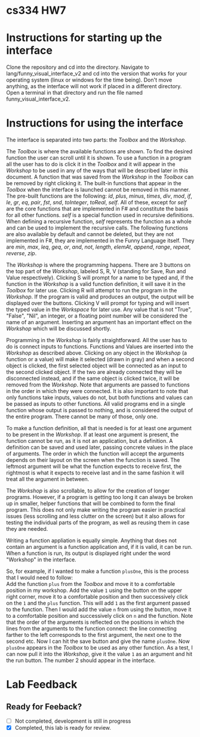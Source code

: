 # cs334 HW7

# Instructions for starting up the interface

Clone the repository and cd into the directory. Navigate to lang/funny_visual_interface_v2 and cd into the version that works for your operating system (linux or windows for the time being). Don't move anything, as the interface will not work if placed in a different directory. Open a terminal in that directory and run the file named funny_visual_interface_v2.

# Instructions for using the interface

The interface is separated into two parts: the _Toolbox_ and the _Workshop_.

The _Toolbox_ is where the available functions are shown. To find the desired function the user can scroll until it is shown. To use a function in a program all the user has to do is click it in the _Toolbox_ and it will appear in the _Workshop_ to be used in any of the ways that will be described later in this document. A function that was saved from the _Workshop_ in the _Toolbox_ can be removed by right clicking it. The built-in functions that appear in the _Toolbox_ when the interface is launched cannot be removed in this manner. The pre-built functions are the following: _id_, _plus_, _minus_, _times_, _div_, _mod_, _if_, _le_, _gr_, _eq_, _pair_, _fst_, _snd_, _toInteger_, _toReal_, _self_. All of these, except for _self_ are the core functions that are implemented in F\# and constitute the basis for all other functions. _self_ is a special function used in recursive definitions. When defining a recursive function, _self_ represents the function as a whole and can be used to implement the recursive calls. The following functions are also available by default and cannot be deleted, but they are not implemented in F\#, they are implemented in the Funny Language itself. They are _min_, _max_, _leq_, _geq_, _or_, _and_, _not_, _length_, _elemAt_, _append_, _range_, _repeat_, _reverse_, _zip_.

The _Workshop_ is where the programming happens. There are 3 buttons on the top part of the _Workshop_, labeled S, R, V (standing for Save, Run and Value respectively). Clicking S will prompt for a name to be typed and, if the function in the _Workshop_ is a valid function definition, it will save it in the _Toolbox_ for later use. Clicking R will attempt to run the program in the _Workshop_. If the program is valid and produces an output, the output will be displayed over the buttons. Clicking V will prompt for typing and will insert the typed value in the _Workspace_ for later use. Any value that is not "True", "False", "Nil", an integer, or a floating point number will be considered the name of an argument. Inserting an argument has an important effect on the _Workshop_ which will be discussed shortly.   

Programming in the _Workshop_ is fairly straightforward. All the user has to do is connect inputs to functions. Functions and Values are inserted into the _Workshop_ as described above. Clicking on any object in the _Workshop_ (a function or a value) will make it selected (drawn in gray) and when a second object is clicked, the first selected object will be connected as an input to the second clicked object. If the two are already connected they will be disconnected instead, and if the same object is clicked twice, it will be removed from the _Workshop_. Note that arguments are passed to functions in the order in which they were connected. It is also important to note that only functions take inputs, values do not, but both functions and values can be passed as inputs to other functions. All valid programs end in a single function whose output is passed to nothing, and is considered the output of the entire program. There cannot be many of those, only one.

To make a function definition, all that is needed is for at least one argument to be present in the _Workshop_. If at least one argument is present, the function cannot be run, as it is not an application, but a definition. A definition can be saved and used later, passing concrete values in the place of arguments. The order in which the function will accept the arguments depends on their layout on the screen when the function is saved. The leftmost argument will be what the function expects to receive first, the rightmost is what it expects to receive last and in the same fashion it will treat all the argument in between.   

The _Workshop_ is also scrollable, to allow for the creation of longer programs. However, if a program is getting too long it can always be broken up in smaller, helper functions that will be combined to form the final program. This does not only make writing the program easier in practical issues (less scrolling and less clutter on the screen) but it also allows for testing the individual parts of the program, as well as reusing them in case they are needed.

Writing a function appliation is equally simple. Anything that does not contain an argument is a function application and, if it is valid, it can be run. When a function is run, its output is displayed right under the word "Workshop" in the interface.

So, for example, if I wanted to make a function ```plusOne```, this is the process that I would need to follow:  
Add the function ```plus``` from the _Toolbox_ and move it to a comfortable position in my workshop. Add the value ```1``` using the button on the upper right corner, move it to a comfortable position and then successively click on the ```1``` and the ```plus``` function. This will add ```1``` as the first argument passed to the function. Then I would add the value ```n``` from using the button, move it to a comfortable position and successively click on ```n``` and the function. Note that the order of the arguments is reflected on the positions in which the lines from the arguments to the function connect: the line connecting farther to the left corresponds to the first argument, the next one to the second etc. Now I can hit the save button and give the name ```plusOne```. Now ```plusOne``` appears in the _Toolbox_ to be used as any other function. As a test, I can now pull it into the _Workshop_, give it the value ```1``` as an argument and hit the run button. The number 2 should appear in the interface.

# Lab Feedback

## Ready for Feeback?
 - [ ] Not completed, development is still in progress
 - [x] Completed, this lab is ready for review.
